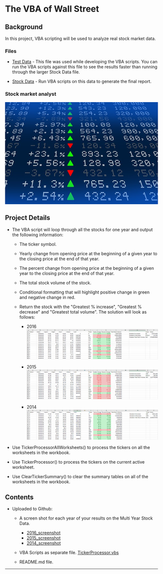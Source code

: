 # The VBA of Wall Street

## Background

In this project, VBA scripting will be used to analyze real stock market data.

### Files

- [Test Data](Resources/alphabetical_testing_MBM.xlsm) - This file was used while developing the VBA scripts. You can run the VBA scripts against this file to see the results faster than running through the larger Stock Data file.

- [Stock Data](Resources/Multiple_year_stock_data.xlsx) - Run VBA scripts on this data to generate the final report.

### Stock market analyst

![stock Market](Images/stockmarket.jpg)

## Project Details

- The VBA script will loop through all the stocks for one year and output the following information:

  - The ticker symbol.

  - Yearly change from opening price at the beginning of a given year to the closing price at the end of that year.

  - The percent change from opening price at the beginning of a given year to the closing price at the end of that year.

  - The total stock volume of the stock.

  - Conditional formatting that will highlight positive change in green and negative change in red.

  - Return the stock with the "Greatest % increase", "Greatest % decrease" and "Greatest total volume". The solution will look as follows:

    - 2016 ![2016_screenshot](Images/2016_screenshot.png)

    - 2015 ![2015_screenshot](Images/2015_screenshot.png)

    - 2014 ![2014_screenshot](Images/2014_screenshot.png)

- Use TickerProcessorAllWorksheets() to process the tickers on all the worksheets in the workbook.

- Use TickerProcessor() to process the tickers on the current active worksheet.

- Use ClearTickerSummary() to clear the summary tables on all of the worksheets in the workbook.

## Contents

- Uploaded to Github:

  - A screen shot for each year of your results on the Multi Year Stock Data.

    - [2016_screenshot](Images/2016_screenshot.png)
    - [2015_screenshot](Images/2015_screenshot.png)
    - [2014_screenshot](Images/2014_screenshot.png)

  - VBA Scripts as separate file. [TickerProcessor.vbs](Resources/TickerProcessor.vbs)

  - README.md file.

---
